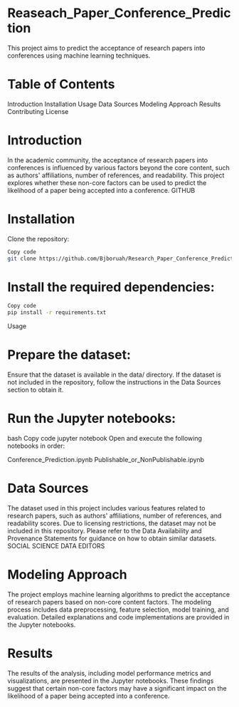 # Reaseach_Paper_Conference_Prediction
This project aims to predict the acceptance of research papers into conferences using machine learning techniques.

# Table of Contents
Introduction
Installation
Usage
Data Sources
Modeling Approach
Results
Contributing
License
# Introduction
In the academic community, the acceptance of research papers into conferences is influenced by various factors beyond the core content, such as authors' affiliations, number of references, and readability. This project explores whether these non-core factors can be used to predict the likelihood of a paper being accepted into a conference. 
GITHUB

# Installation
Clone the repository:

```bash
Copy code
git clone https://github.com/Bjboruah/Research_Paper_Conference_Prediction.git
```

# Install the required dependencies:

```bash
Copy code
pip install -r requirements.txt
```
Usage
# Prepare the dataset:

Ensure that the dataset is available in the data/ directory. If the dataset is not included in the repository, follow the instructions in the Data Sources section to obtain it.

# Run the Jupyter notebooks:

bash
Copy code
jupyter notebook
Open and execute the following notebooks in order:

Conference_Prediction.ipynb
Publishable_or_NonPublishable.ipynb
# Data Sources
The dataset used in this project includes various features related to research papers, such as authors' affiliations, number of references, and readability scores. Due to licensing restrictions, the dataset may not be included in this repository. Please refer to the Data Availability and Provenance Statements for guidance on how to obtain similar datasets. 
SOCIAL SCIENCE DATA EDITORS

# Modeling Approach
The project employs machine learning algorithms to predict the acceptance of research papers based on non-core content factors. The modeling process includes data preprocessing, feature selection, model training, and evaluation. Detailed explanations and code implementations are provided in the Jupyter notebooks.

# Results
The results of the analysis, including model performance metrics and visualizations, are presented in the Jupyter notebooks. These findings suggest that certain non-core factors may have a significant impact on the likelihood of a paper being accepted into a conference.
